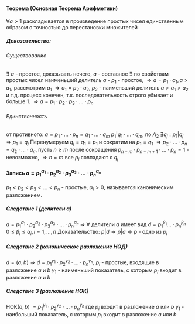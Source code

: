 #### Теорема (Основная Теорема Арифметики)
$\forall a>1$ раскладывается в произведение простых чисел единственным образом с точностью до перестановки множителей
##### Доказательство:
###### Существование
$\exists$  $a$ - простое, доказывать нечего, $a$ - составное
$\exists$ по свойствам простых чисел наименьший делитель $a$ - $p_{1}$ - простое, $\Rightarrow a=p_{1}\cdot a_{1},a>a_{1},$ рассмотрим $a_1$ $\Rightarrow a_{1}=p_{2}\cdot a_{2},$   $p_{2}$  - наименьший делитель
$a>a_{1}>a_{2}$ и т.д. процесс конечен, т.к. последовательность строго убывает и больше 1. $\Rightarrow a=p_{1}\cdot p_{2}\cdot p_{3}\cdot\ldots\cdot p_{n}$
###### Единственность
от противного: 
$a=p_{1}\cdot \ldots \cdot p_{n}=q_{1}\cdot \ldots \cdot q_{m}$
$p_{1}|q_{1}\cdot \ldots \cdot q_{m}$, по $\Lambda_{2}$ $\exists q_{j}:p_{1}|q_{j}\Rightarrow p_{1}=q_{j}$ 
Перенумеруем $q_{j}=q_{1}=p_{1}$ и сократим на $p_{1}=q_{1}$ 
$\Rightarrow p_{2}\cdot\ldots\cdot p_{n}=q_{2}\cdot\ldots\cdot q_{m}$
пусть $n \geq m$ 
после сокращения $p_{n-m}\cdot p_{n-m+1}\cdot\ldots\cdot p_{n}=1$ - невозможно, $\Rightarrow n = m$
все $p_{i}$ совпадают с $q_{j}$ 

#### Запись $a=p_{1}^{\alpha_{1}}\cdot p_{2}^{\alpha_{2}}\cdot p_{3}^{\alpha_{3}}\cdot\ldots\cdot p_{n}^{\alpha_{n}}$ 
$p_{1}<p_{2}<p_{3}<\ldots<p_{n}$ - простые, $\alpha_{i}>0,$ называется каноническим разложением.

##### Следствие 1 (делители $a$)
$a=p_{1}^{\alpha_{1}}\cdot p_{2}^{\alpha_{2}}\cdot p_{3}^{\alpha_{3}}\cdot\ldots\cdot p_{n}^{\alpha_{n}}$  $\Rightarrow$ $\forall$ делители $a$ имеет вид $d=p_{1}^{\beta_{1}}\ldots\cdot p_{n}^{\beta_{n}}$
$0\leq\beta_{i}\leq\alpha_{i},i=1,\ldots,n$
Доказательство:
$p|d\Rightarrow p|a\Rightarrow p$ - одно из $p_i$
##### Следствие 2 (каноническое разложение НОД)
$d=(a,b)\Rightarrow d=p_{1}^{\gamma_{1}}\cdot p_{2}^{\gamma_{2}}\cdot\ldots\cdot p_{n}^{\gamma_{n}}$, $p_{i}$ - простые, входящие в разложение $a$ и $b$
$\gamma_{1}$ - наименьший показатель, с которым $p_i$ входит в разложение $a$ и $b$
##### Следствие 3 (разложение НОК)
НОК($a, b$) $=p_{1}^{\gamma_{1}}\cdot p_{2}^{\gamma_{2}}\cdot\ldots\cdot p_{n}^{\gamma_{n}}$ где $p_{i}$ входит в разложение $a$ или $b$
$\gamma_{1}$ - наибольший показатель, с которым $p_i$ входит в разложение $a$ или $b$
